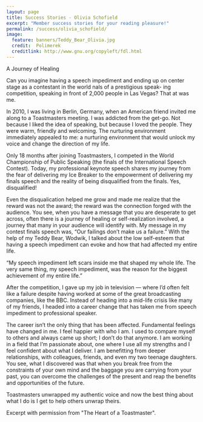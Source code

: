 ```yaml
---
layout: page
title: Success Stories - Olivia Schofield
excerpt: "Member success stories for your reading pleasure!"
permalink: /success/olivia_schofield/
image:
  feature: banners/Teddy_Bear_Olivia.jpg
  credit:  Polimerek  
  creditlink: http://www.gnu.org/copyleft/fdl.html
---
```



A Journey of Healing

Can you imagine having a speech impediment and ending up on center stage as a contestant in the world  nals of a prestigious speak- ing competition, speaking in front of 2,000 people in Las Vegas? That at was me.

In 2010, I was living in Berlin, Germany, when an American friend invited me along to a Toastmasters meeting. I was addicted from the get-go. Not because I liked the idea of speaking, but because I loved the people.  They were warm, friendly and welcoming.  The nurturing environment immediately appealed to me: a nurturing environment that would unlock my voice and change the direction of my life.

Only 18 months after joining Toastmasters, I competed in the World Championship of Public Speaking (the  finals of the International Speech Contest). Today, my professional keynote speech shares my journey from the fear of delivering my Ice Breaker to the empowerment of delivering my  finals speech and the reality of being disqualified from the  finals. Yes, disqualified!

Even the disqualication helped me grow and made me realize that the reward was not the award; the reward was the connection forged with the audience. You see, when you have a message that you are desperate to get across, often there is a journey of healing or self-realization involved, a journey that many in your audience will identify with. My message in my contest  finals speech was, “Our failings don’t make us a failure.” With the help of my Teddy Bear, Wodwik, I talked about the low self-esteem that having a speech impediment can evoke and how that had affected my entire life.
 
                          
“My speech impediment left scars inside me that shaped my whole life.  The very same thing, my speech impediment, was the reason for the biggest achievement of my entire life.”

After the competition, I gave up my job in television — where I’d often felt like a failure despite having worked at some of the great broadcasting companies, like the BBC. Instead of heading into a mid-life crisis like many of my friends, I headed into a career change that has taken me from speech impediment to professional speaker.

 The career isn’t the only thing that has been affected. Fundamental feelings have changed in me. I feel happier with who I am. I used to compare myself to others and always came up short; I don’t do that anymore. I am working in a  field that I’m passionate about, one where I use all my strengths and I feel confident about what I deliver. I am benefitting from deeper relationships, with colleagues, friends, and even my two teenage daughters. You see, what I discovered was that when you break free from the constraints of your own mind and the baggage you are carrying from your past, you can overcome the challenges of the present and reap the benefits and opportunities of the future.
 
 Toastmasters unwrapped my authentic voice and now the best thing about what I do is I get to help others unwrap theirs.

 Excerpt with permission from "The Heart of a Toastmaster".

